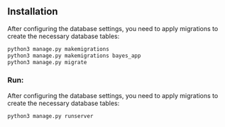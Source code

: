 ## Installation

After configuring the database settings, you need to apply migrations to create the necessary database tables:

```bash
python3 manage.py makemigrations
python3 manage.py makemigrations bayes_app
python3 manage.py migrate

```

### Run:

After configuring the database settings, you need to apply migrations to create the necessary database tables:

```bash
python3 manage.py runserver
```
